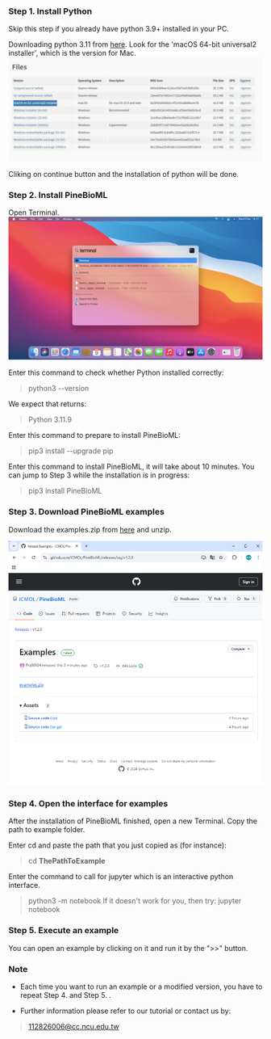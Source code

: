### Step 1. Install Python
Skip this step if you already have python 3.9+ installed in your PC.    

Downloading python 3.11 from [here](https://www.python.org/downloads/release/python-3119/). Look for the 'macOS 64-bit universal2 installer', which is the version for Mac.
![image](./python%20download.png)

Cliking on continue button and the installation of python will be done.

### Step 2. Install PineBioML
Open Terminal.
![image](./find-macos-terminal.png)

Enter this command to check whether Python installed correctly:
> python3 --version

We expect that returns:
> Python 3.11.9

Enter this command to prepare to install PineBioML: 
> pip3 install --upgrade pip 

Enter this command to install PineBioML, it will take about 10 minutes. You can jump to Step 3 while the installation is in progress: 
> pip3 install PineBioML

### Step 3. Download PineBioML examples
Download the examples.zip from [here](https://github.com/ICMOL/PineBioML/releases/download/example/examples126.zip) and unzip.

![image](./example.png)

    
### Step 4. Open the interface for examples
After the installation of PineBioML finished, open a new Terminal. Copy the path to example folder.

Enter cd and paste the path that you just copied as (for instance):
> cd __ThePathToExample__


Enter the command to call for jupyter which is an interactive python interface.
> python3 -m notebook
If it doesn't work for you, then try:
> jupyter notebook


### Step 5. Execute an example
You can open an example by clicking on it and run it by the ">>" button.

### Note
- Each time you want to run an example or a modified version, you have to repeat Step 4. and Step 5. .

- Further information please refer to our tutorial or contact us by:
> 112826006@cc.ncu.edu.tw
